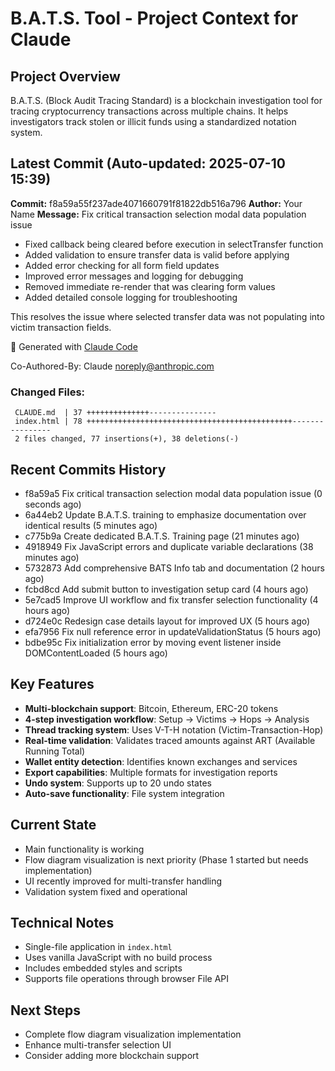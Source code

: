 # B.A.T.S. Tool - Project Context for Claude

## Project Overview
B.A.T.S. (Block Audit Tracing Standard) is a blockchain investigation tool for tracing cryptocurrency transactions across multiple chains. It helps investigators track stolen or illicit funds using a standardized notation system.

## Latest Commit (Auto-updated: 2025-07-10 15:39)

**Commit:** f8a59a55f237ade4071660791f81822db516a796
**Author:** Your Name
**Message:** Fix critical transaction selection modal data population issue

- Fixed callback being cleared before execution in selectTransfer function
- Added validation to ensure transfer data is valid before applying
- Added error checking for all form field updates
- Improved error messages and logging for debugging
- Removed immediate re-render that was clearing form values
- Added detailed console logging for troubleshooting

This resolves the issue where selected transfer data was not populating into victim transaction fields.

🤖 Generated with [Claude Code](https://claude.ai/code)

Co-Authored-By: Claude <noreply@anthropic.com>

### Changed Files:
```
 CLAUDE.md  | 37 ++++++++++++++---------------
 index.html | 78 ++++++++++++++++++++++++++++++++++++++++++++++----------------
 2 files changed, 77 insertions(+), 38 deletions(-)
```

## Recent Commits History

- f8a59a5 Fix critical transaction selection modal data population issue (0 seconds ago)
- 6a44eb2 Update B.A.T.S. training to emphasize documentation over identical results (5 minutes ago)
- c775b9a Create dedicated B.A.T.S. Training page (21 minutes ago)
- 4918949 Fix JavaScript errors and duplicate variable declarations (38 minutes ago)
- 5732873 Add comprehensive BATS Info tab and documentation (2 hours ago)
- fcbd8cd Add submit button to investigation setup card (4 hours ago)
- 5e7cad5 Improve UI workflow and fix transfer selection functionality (4 hours ago)
- d724e0c Redesign case details layout for improved UX (5 hours ago)
- efa7956 Fix null reference error in updateValidationStatus (5 hours ago)
- bdbe95c Fix initialization error by moving event listener inside DOMContentLoaded (5 hours ago)

## Key Features
- **Multi-blockchain support**: Bitcoin, Ethereum, ERC-20 tokens
- **4-step investigation workflow**: Setup → Victims → Hops → Analysis
- **Thread tracking system**: Uses V-T-H notation (Victim-Transaction-Hop)
- **Real-time validation**: Validates traced amounts against ART (Available Running Total)
- **Wallet entity detection**: Identifies known exchanges and services
- **Export capabilities**: Multiple formats for investigation reports
- **Undo system**: Supports up to 20 undo states
- **Auto-save functionality**: File system integration

## Current State
- Main functionality is working
- Flow diagram visualization is next priority (Phase 1 started but needs implementation)
- UI recently improved for multi-transfer handling
- Validation system fixed and operational

## Technical Notes
- Single-file application in `index.html`
- Uses vanilla JavaScript with no build process
- Includes embedded styles and scripts
- Supports file operations through browser File API

## Next Steps
- Complete flow diagram visualization implementation
- Enhance multi-transfer selection UI
- Consider adding more blockchain support
